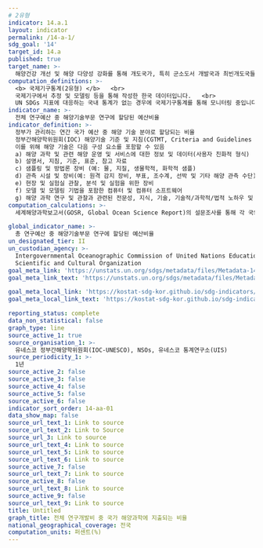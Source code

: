 ```yaml
---
# 2유형 
indicator: 14.a.1
layout: indicator
permalink: /14-a-1/
sdg_goal: '14'
target_id: 14.a
published: true
target_name: >-
  해양건강 개선 및 해양 다양성 강화를 통해 개도국가, 특히 군소도서 개발국과 최빈개도국들의 개발에 기여하도록 연구역량 증대 및 과학지식, 선진해양기술 이전(정부 간 해양학위원회의 해양기술이전에 대한 기준과 지침을 고려)
computation_definitions: >-
  <b> 국제기구통계(2유형) </b>   <br>
  국제기구에서 추정 및 모델링 등을 통해 작성한 한국 데이터입니다.   <br>
  UN SDGs 지표에 대응하는 국내 통계가 없는 경우에 국제기구통계를 통해 모니터링 중입니다. 
indicator_name: >-
  전체 연구예산 중 해양기술부문 연구에 할당된 예산비율
indicator_definition: >-
  정부가 관리하는 연간 국가 예산 중 해양 기술 분야로 할당되는 비율
  정부간해양학위원회(IOC) 해양기술 기준 및 지침(CGTMT, Criteria and Guidelines on the Transfer of Marine Technology)에서 정의한 해양기술은 해양과 연안 지역의 자연과 자원에 대한 연구와 이해를 개선하기 위해 지식을 생산하고 사용하는 데 필요한 기구, 장비, 선박, 프로세스 및 방법론을 말함.
  이를 위해 해양 기술은 다음 구성 요소를 포함할 수 있음
  a) 해양 과학 및 관련 해양 운영 및 서비스에 대한 정보 및 데이터(사용자 친화적 형식)
  b) 설명서, 지침, 기준, 표준, 참고 자료
  c) 샘플링 및 방법론 장비 (예: 물, 지질, 생물학적, 화학적 샘플)
  d) 관측 시설 및 장비(예: 원격 감지 장비, 부표, 조수계, 선박 및 기타 해양 관측 수단)
  e) 현장 및 실험실 관찰, 분석 및 실험을 위한 장비
  f) 모델 및 모델링 기법을 포함한 컴퓨터 및 컴퓨터 소프트웨어
  g) 해양 과학 연구 및 관찰과 관련된 전문성, 지식, 기술, 기술적/과학적/법적 노하우 및 분석적 방법
computation_calculations: >-
  세계해양과학보고서(GOSR, Global Ocean Science Report)의 설문조사를 통해 각 국의 예산 지출 규모를 수집

global_indicator_name: >-
  총 연구예산 중 해양기술부문 연구에 할당된 예산비율
un_designated_tier: II
un_custodian_agency: >-
  Intergovernmental Oceanographic Commission of United Nations Educational,
  Scientific and Cultural Organization
goal_meta_link: 'https://unstats.un.org/sdgs/metadata/files/Metadata-14-0a-01.pdf'
goal_meta_link_text: 'https://unstats.un.org/sdgs/metadata/files/Metadata-14-0a-01.pdf'

goal_meta_local_link: 'https://kostat-sdg-kor.github.io/sdg-indicators/public/data/Metadata-14-0a-01_KOR.pdf'
goal_meta_local_link_text: 'https://kostat-sdg-kor.github.io/sdg-indicators/public/data/Metadata-14-0a-01_KOR.pdf'

reporting_status: complete
data_non_statistical: false
graph_type: line
source_active_1: true
source_organisation_1: >-
  유네스코 정부간해양학위원회(IOC-UNESCO), NSOs, 유네스코 통계연구소(UIS) 
source_periodicity_1: >-
  1년
source_active_2: false
source_active_3: false
source_active_4: false
source_active_5: false
source_active_6: false
indicator_sort_order: 14-aa-01
data_show_map: false
source_url_text_1: Link to source
source_url_text_2: Link to Source
source_url_3: Link to source
source_url_text_4: Link to source
source_url_text_5: Link to source
source_url_text_6: Link to source
source_active_7: false
source_url_text_7: Link to source
source_active_8: false
source_url_text_8: Link to source
source_active_9: false
source_url_text_9: Link to source
title: Untitled
graph_title: 전체 연구개발비 중 국가 해양과학에 지출되는 비율
national_geographical_coverage: 전국
computation_units: 퍼센트(%)
---
```

